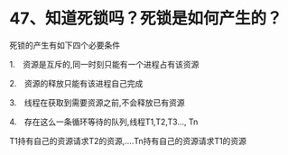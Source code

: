 # 47、**知道死锁吗？死锁是如何产生的？**

死锁的产生有如下四个必要条件

1.　资源是互斥的,同一时刻只能有一个进程占有该资源

2.　资源的释放只能有该进程自己完成

3.　线程在获取到需要资源之前,不会释放已有资源

4.　存在这么一条循环等待的队列,线程T1,T2,T3…, Tn

T1持有自己的资源请求T2的资源,….Tn持有自己的资源请求T1的资源
